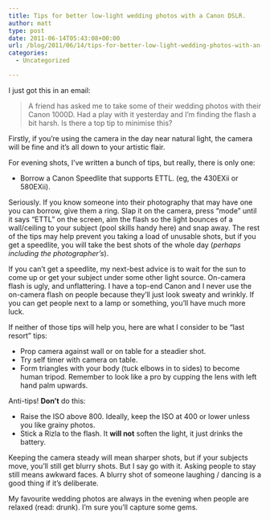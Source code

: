 ```yaml
---
title: Tips for better low-light wedding photos with a Canon DSLR.
author: matt
type: post
date: 2011-06-14T05:43:08+00:00
url: /blog/2011/06/14/tips-for-better-low-light-wedding-photos-with-an-canon-dslr/
categories:
  - Uncategorized

---
```

I just got this in an email:

> A friend has asked me to take some of their wedding photos with their Canon 1000D. Had a play with it yesterday and I’m finding the flash a bit harsh. Is there a top tip to minimise this?

Firstly, if you’re using the camera in the day near natural light, the camera will be fine and it’s all down to your artistic flair.

For evening shots, I’ve written a bunch of tips, but really, there is only one:

  * Borrow a Canon Speedlite that supports ETTL. (eg, the 430EXii or 580EXii).

Seriously. If you know someone into their photography that may have one you can borrow, give them a ring. Slap it on the camera, press “mode” until it says “ETTL” on the screen, aim the flash so the light bounces of a wall/ceiling to your subject (pool skills handy here) and snap away. The rest of the tips may help prevent you taking a load of unusable shots, but if you get a speedlite, you will take the best shots of the whole day (_perhaps including the photographer’s_).

If you can’t get a speedlite, my next-best advice is to wait for the sun to come up or get your subject under some other light source. On-camera flash is ugly, and unflattering. I have a top-end Canon and I never use the on-camera flash on people because they’ll just look sweaty and wrinkly. If you can get people next to a lamp or something, you’ll have much more luck.

If neither of those tips will help you, here are what I consider to be “last resort” tips:

  * Prop camera against wall or on table for a steadier shot.
  * Try self timer with camera on table.
  * Form triangles with your body (tuck elbows in to sides) to become human tripod. Remember to look like a pro by cupping the lens with left hand palm upwards.

Anti-tips! **Don’t** do this:

  * Raise the ISO above 800. Ideally, keep the ISO at 400 or lower unless you like grainy photos.
  * Stick a Rizla to the flash. It **will not** soften the light, it just drinks the battery.

Keeping the camera steady will mean sharper shots, but if your subjects move, you’ll still get blurry shots. But I say go with it. Asking people to stay still means awkward faces. A blurry shot of someone laughing / dancing is a good thing if it’s deliberate.

My favourite wedding photos are always in the evening when people are relaxed (read: drunk). I’m sure you’ll capture some gems.